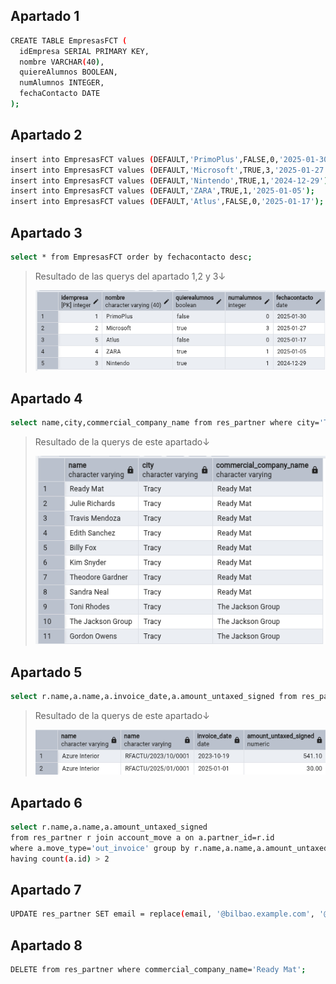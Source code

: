 ## Apartado 1 

```bash
CREATE TABLE EmpresasFCT (
  idEmpresa SERIAL PRIMARY KEY,
  nombre VARCHAR(40),
  quiereAlumnos BOOLEAN,
  numAlumnos INTEGER,
  fechaContacto DATE
);
```

## Apartado 2 

```bash
insert into EmpresasFCT values (DEFAULT,'PrimoPlus',FALSE,0,'2025-01-30');
insert into EmpresasFCT values (DEFAULT,'Microsoft',TRUE,3,'2025-01-27');
insert into EmpresasFCT values (DEFAULT,'Nintendo',TRUE,1,'2024-12-29');
insert into EmpresasFCT values (DEFAULT,'ZARA',TRUE,1,'2025-01-05');
insert into EmpresasFCT values (DEFAULT,'Atlus',FALSE,0,'2025-01-17');
```

## Apartado 3

```bash
select * from EmpresasFCT order by fechacontacto desc;
```

> Resultado de las querys del apartado 1,2 y 3↓
>
> ![Apartado 1_2_3](/img/apartado3.png)

## Apartado 4 

```bash
select name,city,commercial_company_name from res_partner where city='Tracy' order by commercial_company_name asc;
```

> Resultado de la querys de este apartado↓
>
> ![Apartado 4](/img/apartado4.png)

## Apartado 5

```bash
select r.name,a.name,a.invoice_date,a.amount_untaxed_signed from res_partner r left join account_move a on a.partner_id=r.id where a.move_type='in_refund' order by a.invoice_date desc;
```

> Resultado de la querys de este apartado↓
>
> ![Apartado 5](/img/apartado5.png)

## Apartado 6 

```bash
select r.name,a.name,a.amount_untaxed_signed
from res_partner r join account_move a on a.partner_id=r.id 
where a.move_type='out_invoice' group by r.name,a.name,a.amount_untaxed_signed 
having count(a.id) > 2
```

## Apartado 7

```bash
UPDATE res_partner SET email = replace(email, '@bilbao.example.com', '@bilbao.bizkaia.neus');
```

## Apartado 8 

```bash
DELETE from res_partner where commercial_company_name='Ready Mat';
```

